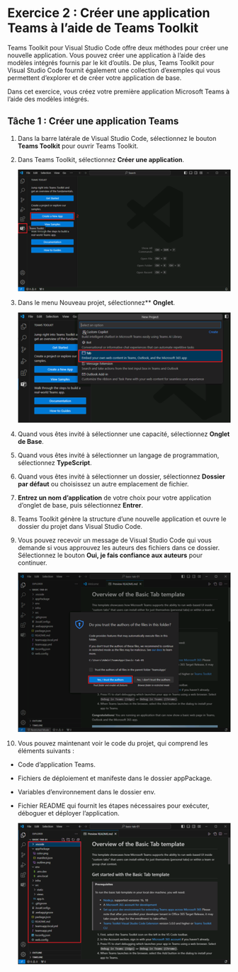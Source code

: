 # Exercice 2 : Créer une application Teams à l’aide de Teams Toolkit

Teams Toolkit pour Visual Studio Code offre deux méthodes pour créer une nouvelle application. Vous pouvez créer une application à l’aide des modèles intégrés fournis par le kit d’outils. De plus, Teams Toolkit pour Visual Studio Code fournit également une collection d’exemples qui vous permettent d’explorer et de créer votre application de base. 

Dans cet exercice, vous créez votre première application Microsoft Teams à l’aide des modèles intégrés.

## Tâche 1 : Créer une application Teams

1. Dans la barre latérale de Visual Studio Code, sélectionnez le bouton **Teams Toolkit** pour ouvrir Teams Toolkit.
1. Dans Teams Toolkit, sélectionnez **Créer une application**.

   ![Capture d’écran de Créer une nouvelle application](../../media/create-new-app.png)

1. Dans le menu Nouveau projet, sélectionnez** **Onglet**.

   ![Capture d’écran de l’onglet de sélection](../../media/new-select-tab.png)
   
1. Quand vous êtes invité à sélectionner une capacité, sélectionnez **Onglet de Base**.
1. Quand vous êtes invité à sélectionner un langage de programmation, sélectionnez **TypeScript**.
1. Quand vous êtes invité à sélectionner un dossier, sélectionnez **Dossier par défaut** ou choisissez un autre emplacement de fichier.
1. **Entrez un nom d’application** de votre choix pour votre application d’onglet de base, puis sélectionnez **Entrer**.
1. Teams Toolkit génère la structure d’une nouvelle application et ouvre le dossier du projet dans Visual Studio Code.
1. Vous pouvez recevoir un message de Visual Studio Code qui vous demande si vous approuvez les auteurs des fichiers dans ce dossier. Sélectionnez le bouton **Oui, je fais confiance aux auteurs** pour continuer.

   ![Capture d’écran de faire confiance aux auteurs](../../media/trust-authors.png)

1. Vous pouvez maintenant voir le code du projet, qui comprend les éléments suivants :

- Code d’application Teams.
- Fichiers de déploiement et manifeste dans le dossier appPackage.
- Variables d’environnement dans le dossier env.
- Fichier README qui fournit les étapes nécessaires pour exécuter, déboguer et déployer l’application.

  ![Capture d’écran du code du projet d’onglet](../../media/tab-project-code.png)
